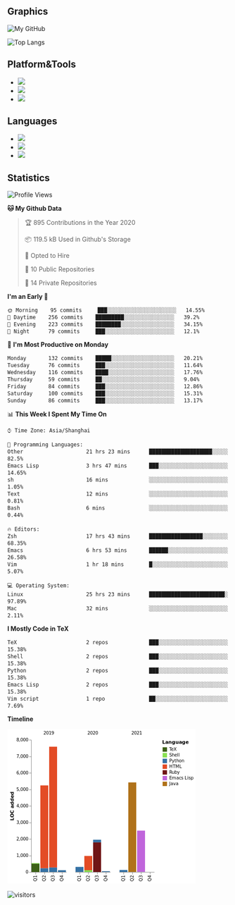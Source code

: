 ## Graphics

![My GitHub](https://github-readme-stats.vercel.app/api?username=SteamedFish&count_private=true&show_icons=true&theme=buefy&include_all_commits=false)

![Top Langs](https://github-readme-stats.vercel.app/api/top-langs/?username=SteamedFish&theme=buefy&hide=ruby&count_private=true&show_icons=true&layout=compact)

## Platform&Tools

* [![](https://img.shields.io/badge/ArchLinux--purple?style=flat-square&logo=ArchLinux)](https://www.archlinux.org/)
* [![](https://img.shields.io/badge/Gentoo-testing-purple?style=flat-square&logo=Gentoo)](https://www.gentoo.org/)
* [![](https://img.shields.io/badge/Doom%20Emacs-28-blue?style=flat-square&logo=Gnu%20emacs&logoColor=white)](https://www.gnu.org/software/emacs/)

## Languages

* [![](https://img.shields.io/badge/-Python-3776AB?style=flat-square&logo=python&logoColor=white)](https://www.python.org/)
* [![](https://img.shields.io/badge/-Bash-00ADD8?style=flat-square&logo=Gnu-bash&logoColor=white)](https://www.gnu.org/software/bash/)
* [![](https://img.shields.io/badge/-Go-00ADD8?style=flat-square&logo=go&logoColor=white)](https://golang.org/)

## Statistics

<!--START_SECTION:waka-->
![Profile Views](http://img.shields.io/badge/Profile%20Views-1-blue)

**🐱 My Github Data** 

> 🏆 895 Contributions in the Year 2020
 > 
> 📦 119.5 kB Used in Github's Storage 
 > 
> 💼 Opted to Hire
 > 
> 📜 10 Public Repositories
 > 
> 🔑 14 Private Repositories 

**I'm an Early 🐤** 

```text
🌞 Morning    95 commits     ███░░░░░░░░░░░░░░░░░░░░░░   14.55% 
🌆 Daytime    256 commits    █████████░░░░░░░░░░░░░░░░   39.2% 
🌃 Evening    223 commits    ████████░░░░░░░░░░░░░░░░░   34.15% 
🌙 Night      79 commits     ███░░░░░░░░░░░░░░░░░░░░░░   12.1%

```
📅 **I'm Most Productive on Monday** 

```text
Monday       132 commits    █████░░░░░░░░░░░░░░░░░░░░   20.21% 
Tuesday      76 commits     ███░░░░░░░░░░░░░░░░░░░░░░   11.64% 
Wednesday    116 commits    ████░░░░░░░░░░░░░░░░░░░░░   17.76% 
Thursday     59 commits     ██░░░░░░░░░░░░░░░░░░░░░░░   9.04% 
Friday       84 commits     ███░░░░░░░░░░░░░░░░░░░░░░   12.86% 
Saturday     100 commits    ███░░░░░░░░░░░░░░░░░░░░░░   15.31% 
Sunday       86 commits     ███░░░░░░░░░░░░░░░░░░░░░░   13.17%

```


📊 **This Week I Spent My Time On** 

```text
⌚︎ Time Zone: Asia/Shanghai

💬 Programming Languages: 
Other                    21 hrs 23 mins      ████████████████████░░░░░   82.5% 
Emacs Lisp               3 hrs 47 mins       ███░░░░░░░░░░░░░░░░░░░░░░   14.65% 
sh                       16 mins             ░░░░░░░░░░░░░░░░░░░░░░░░░   1.05% 
Text                     12 mins             ░░░░░░░░░░░░░░░░░░░░░░░░░   0.81% 
Bash                     6 mins              ░░░░░░░░░░░░░░░░░░░░░░░░░   0.44%

🔥 Editors: 
Zsh                      17 hrs 43 mins      █████████████████░░░░░░░░   68.35% 
Emacs                    6 hrs 53 mins       ██████░░░░░░░░░░░░░░░░░░░   26.58% 
Vim                      1 hr 18 mins        █░░░░░░░░░░░░░░░░░░░░░░░░   5.07%

💻 Operating System: 
Linux                    25 hrs 23 mins      ████████████████████████░   97.89% 
Mac                      32 mins             ░░░░░░░░░░░░░░░░░░░░░░░░░   2.11%

```

**I Mostly Code in TeX** 

```text
TeX                      2 repos             ███░░░░░░░░░░░░░░░░░░░░░░   15.38% 
Shell                    2 repos             ███░░░░░░░░░░░░░░░░░░░░░░   15.38% 
Python                   2 repos             ███░░░░░░░░░░░░░░░░░░░░░░   15.38% 
Emacs Lisp               2 repos             ███░░░░░░░░░░░░░░░░░░░░░░   15.38% 
Vim script               1 repo              ██░░░░░░░░░░░░░░░░░░░░░░░   7.69%

```


**Timeline**

![Chart not found](https://github.com/SteamedFish/SteamedFish/blob/master/charts/bar_graph.png) 


<!--END_SECTION:waka-->

![visitors](https://visitor-badge.laobi.icu/badge?page_id=SteamedFish.SteamedFish)
